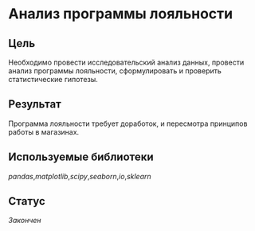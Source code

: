# Анализ программы лояльности

## Цель
Необходимо провести исследовательский анализ данных, провести анализ программы лояльности, сформулировать и проверить статистические гипотезы.
## Результат
Программа лояльности требует доработок, и пересмотра принципов работы в магазинах.
## Используемые библиотеки
_pandas_,_matplotlib_,_scipy_,_seaborn_,_io_,_sklearn_
## Статус
_Закончен_
